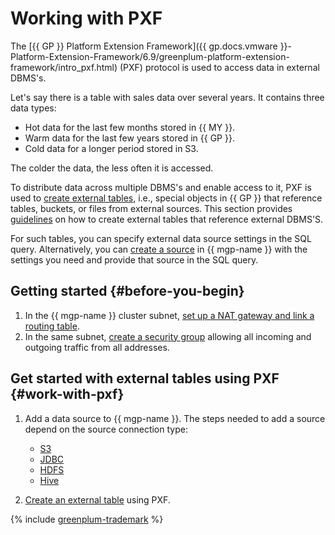 # Working with PXF

The [{{ GP }} Platform Extension Framework]({{ gp.docs.vmware }}-Platform-Extension-Framework/6.9/greenplum-platform-extension-framework/intro_pxf.html) (PXF) protocol is used to access data in external DBMS's.

Let's say there is a table with sales data over several years. It contains three data types:

* Hot data for the last few months stored in {{ MY }}.
* Warm data for the last few years stored in {{ GP }}.
* Cold data for a longer period stored in S3.

The colder the data, the less often it is accessed.

To distribute data across multiple DBMS's and enable access to it, PXF is used to [create external tables](../concepts/external-tables.md), i.e., special objects in {{ GP }} that reference tables, buckets, or files from external sources. This section provides [guidelines](#work-with-pxf) on how to create external tables that reference external DBMS'S.

For such tables, you can specify external data source settings in the SQL query. Alternatively, you can [create a source](#work-with-pxf) in {{ mgp-name }} with the settings you need and provide that source in the SQL query.


## Getting started {#before-you-begin}

1. In the {{ mgp-name }} cluster subnet, [set up a NAT gateway and link a routing table](../../vpc/operations/create-nat-gateway.md).
1. In the same subnet, [create a security group](../../vpc/operations/security-group-create.md) allowing all incoming and outgoing traffic from all addresses.


## Get started with external tables using PXF {#work-with-pxf}

1. Add a data source to {{ mgp-name }}. The steps needed to add a source depend on the source connection type:

   * [S3](pxf/create-s3-source.md)
   * [JDBC](pxf/create-jdbc-source.md)
   * [HDFS](pxf/create-hdfs-source.md)
   * [Hive](pxf/create-hive-source.md)

1. [Create an external table](pxf/create-table.md) using PXF.

{% include [greenplum-trademark](../../_includes/mdb/mgp/trademark.md) %}
